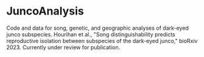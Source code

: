 # JuncoAnalysis

Code and data for song, genetic, and geographic analyses of dark-eyed junco subspecies. Hourihan et al., "Song distinguishability predicts reproductive isolation between subspecies of the dark-eyed junco," bioRxiv 2023. Currently under review for publication.

